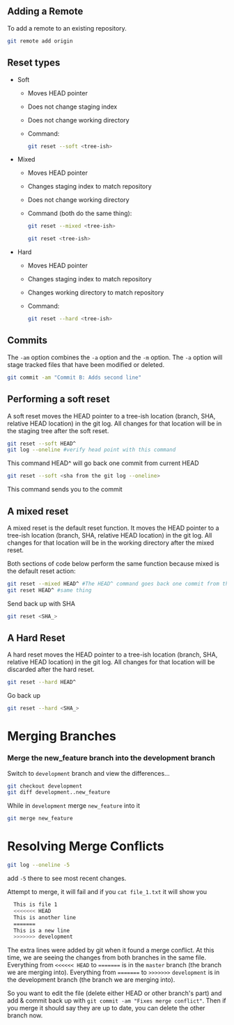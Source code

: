 ## Adding a Remote
To add a remote to an existing repository.
```bash
git remote add origin
```

## Reset types

- Soft
  - Moves HEAD pointer
  - Does not change staging index
  - Does not change working directory
  - Command:

    ```bash
    git reset --soft <tree-ish>
    ```

- Mixed
  - Moves HEAD pointer
  - Changes staging index to match repository
  - Does not change working directory
  - Command (both do the same thing):

    ```bash
    git reset --mixed <tree-ish>
    ```

    ```bash
    git reset <tree-ish>
    ```

- Hard
  - Moves HEAD pointer
  - Changes staging index to match repository
  - Changes working directory to match repository
  - Command:

    ```bash
    git reset --hard <tree-ish>
    ```

## Commits

The `-am` option combines the `-a` option and the `-m` option. The `-a` option will stage tracked files that have been modified or deleted.
```bash
git commit -am "Commit B: Adds second line"
```

## Performing a soft reset
A soft reset moves the HEAD pointer to a tree-ish location (branch, SHA, relative HEAD location) in the git log.  All changes for that location will be in the staging tree after the soft reset.
```bash
git reset --soft HEAD^
git log --oneline #verify head point with this command
```
This command HEAD^ will go back one commit from current HEAD
```bash
git reset --soft <sha from the git log --oneline>
```
This command sends you to the commit 

## A mixed reset
A mixed reset is the default reset function. It moves the HEAD pointer to a tree-ish location (branch, SHA, relative HEAD location) in the git log.  All changes for that location will be in the working directory after the mixed reset. 

Both sections of code below perform the same function because mixed is the default reset action:
```bash
git reset --mixed HEAD^ #The HEAD^ command goes back one commit from the current HEAD pointer's location
git reset HEAD^ #same thing
```
Send back up with SHA
```bash
git reset <SHA_>
```

## A Hard Reset
A hard reset moves the HEAD pointer to a tree-ish location (branch, SHA, relative HEAD location) in the git log.  All changes for that location will be discarded after the hard reset.
```bash
git reset --hard HEAD^
```
Go back up
```bash
git reset --hard <SHA_>
```

# Merging Branches
### Merge the new_feature branch into the development branch
Switch to `development` branch and view the differences...
```bash
git checkout development
git diff development..new_feature
```
While in `development` merge `new_feature` into it
```bash
git merge new_feature
```
# Resolving Merge Conflicts

```bash
git log --oneline -5
```
add `-5` there to see most recent changes.

Attempt to merge, it will fail and if you `cat file_1.txt` it will show you 
```bash
  This is file 1
  <<<<<<< HEAD
  This is another line
  =======
  This is a new line
  >>>>>>> development
```

The extra lines were added by git when it found a merge conflict.  At this time, we are seeing the changes from both branches in the same file. Everything from `<<<<<< HEAD` to `=======` is in the `master` branch (the branch we are merging into). Everything from `=======` to `>>>>>>>` `development` is in the development branch (the branch we are merging into).

So you want to edit the file (delete either HEAD or other branch's part) and add & commit back up with `git commit -am "Fixes merge conflict"`. Then if you merge it should say they are up to date, you can delete the other branch now.

